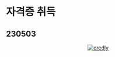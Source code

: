 # 자격증 취득
## 230503
<p align="center">
	<a href="https://www.credly.com/users/jonghwan-shin.85eb67a5/badges">
		<img src="https://github.com/Shin-jongwhan/TIL/assets/62974484/2f4030cf-4d03-4bce-aa6e-8b643b37c45d" alt="credly" />
	</a>
</p>
